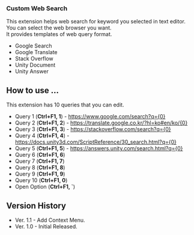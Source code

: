 ### Custom Web Search
This extension helps web search for keyword you selected in text editor.  
You can select the web browser you want.  
It provides templates of web query format.
  - Google Search
  - Google Translate
  - Stack Overflow
  - Unity Document
  - Unity Answer  


## How to use ...
This extension has 10 queries that you can edit.
 - Query  1 (__Ctrl+F1, 1__) - https://www.google.com/search?q={0}
 - Query  2 (__Ctrl+F1, 2__) - https://translate.google.co.kr/?hl=ko#en/ko/{0}
 - Query  3 (__Ctrl+F1, 3__) - https://stackoverflow.com/search?q={0}
 - Query  4 (__Ctrl+F1, 4__) - https://docs.unity3d.com/ScriptReference/30_search.html?q={0}
 - Query  5 (__Ctrl+F1, 5__) - https://answers.unity.com/search.html?q={0}
 - Query  6 (__Ctrl+F1, 6__)
 - Query  7 (__Ctrl+F1, 7__)
 - Query  8 (__Ctrl+F1, 8__)
 - Query  9 (__Ctrl+F1, 9__)
 - Query 10 (__Ctrl+F1, 0__)
 - Open Option (__Ctrl+F1, `__)

## Version History
 - Ver. 1.1 - Add Context Menu.
 - Ver. 1.0 - Initial Released.